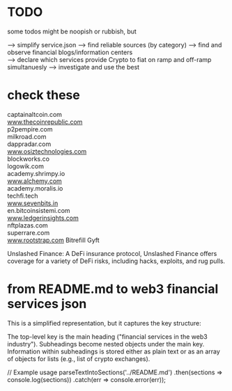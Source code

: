 # TODO 

some todos might be noopish or rubbish, but 

--> simplify service.json
--> find reliable sources (by category) 
--> find and observe financial blogs/information centers  
--> declare which services provide Crypto to fiat on ramp and off-ramp simultanuesly 
--> investigate and use the best 

# check these

captainaltcoin.com  
www.thecoinrepublic.com  
p2pempire.com  
milkroad.com  
dappradar.com  
www.osiztechnologies.com  
blockworks.co  
logowik.com  
academy.shrimpy.io  
www.alchemy.com  
academy.moralis.io  
techfi.tech  
www.sevenbits.in  
en.bitcoinsistemi.com  
www.ledgerinsights.com  
nftplazas.com  
superrare.com  
www.rootstrap.com
Bitrefill 
Gyft 


Unslashed Finance: A DeFi insurance protocol, Unslashed Finance offers coverage for a variety of DeFi risks, including hacks, exploits, and rug pulls.


# from README.md to web3 financial services json 

This is a simplified representation, but it captures the key structure:

The top-level key is the main heading ("financial services in the web3 industry").
Subheadings become nested objects under the main key.
Information within subheadings is stored either as plain text or as an array of objects for lists (e.g., list of crypto exchanges).



// Example usage
parseTextIntoSections('../README.md')
  .then(sections => console.log(sections))
  .catch(err => console.error(err));
